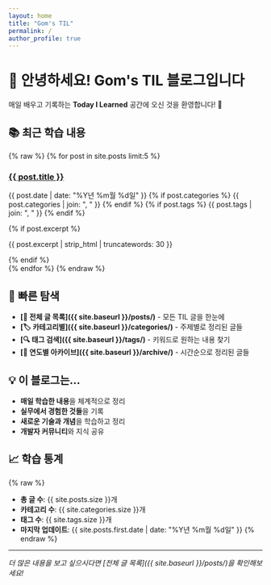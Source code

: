 ```yaml
---
layout: home
title: "Gom's TIL"
permalink: /
author_profile: true
---
```


# 👋 안녕하세요! Gom's TIL 블로그입니다

매일 배우고 기록하는 **Today I Learned** 공간에 오신 것을 환영합니다! 🎉

## 📚 최근 학습 내용

{% raw %}
{% for post in site.posts limit:5 %}
<div class="post-preview">
  <h3><a href="{{ site.baseurl }}{{ post.url }}">{{ post.title }}</a></h3>
  <p class="post-meta">
    <i class="far fa-calendar-alt"></i> {{ post.date | date: "%Y년 %m월 %d일" }}
    {% if post.categories %}
    <i class="fas fa-folder-open"></i> {{ post.categories | join: ", " }}
    {% endif %}
    {% if post.tags %}
    <i class="fas fa-tags"></i> {{ post.tags | join: ", " }}
    {% endif %}
  </p>
  {% if post.excerpt %}
  <p class="post-excerpt">{{ post.excerpt | strip_html | truncatewords: 30 }}</p>
  {% endif %}
</div>
{% endfor %}
{% endraw %}

## 🚀 빠른 탐색

- **[📖 전체 글 목록]({{ site.baseurl }}/posts/)** - 모든 TIL 글을 한눈에
- **[🏷️ 카테고리별]({{ site.baseurl }}/categories/)** - 주제별로 정리된 글들
- **[🔍 태그 검색]({{ site.baseurl }}/tags/)** - 키워드로 원하는 내용 찾기
- **[📅 연도별 아카이브]({{ site.baseurl }}/archive/)** - 시간순으로 정리된 글들

## 💡 이 블로그는...

- **매일 학습한 내용**을 체계적으로 정리
- **실무에서 경험한 것들**을 기록
- **새로운 기술과 개념**을 학습하고 정리
- **개발자 커뮤니티**와 지식 공유

## 📈 학습 통계

{% raw %}
- **총 글 수**: {{ site.posts.size }}개
- **카테고리 수**: {{ site.categories.size }}개
- **태그 수**: {{ site.tags.size }}개
- **마지막 업데이트**: {{ site.posts.first.date | date: "%Y년 %m월 %d일" }}
{% endraw %}

---

*더 많은 내용을 보고 싶으시다면 [전체 글 목록]({{ site.baseurl }}/posts/)을 확인해보세요!*
